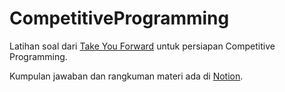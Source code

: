 # CompetitiveProgramming
Latihan soal dari [Take You Forward](https://takeuforward.org) untuk persiapan Competitive Programming.

Kumpulan jawaban dan rangkuman materi ada di [Notion](veil-homegrown-63a.notion.site/Competitive-Programming-14099cc0031180858c4acb0443f1c84c?pvs=4).
